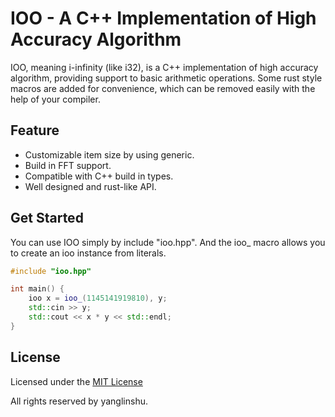 # IOO - A C++ Implementation of High Accuracy Algorithm

IOO, meaning i-infinity (like i32),  is a C++ implementation of high accuracy algorithm, providing support to basic arithmetic operations. Some rust style macros are added for convenience, which can be removed easily with the help of your compiler.

## Feature
- Customizable item size by using generic.
- Build in FFT support.
- Compatible with C++ build in types.
- Well designed and rust-like API.



## Get Started

You can use IOO simply by include "ioo.hpp". And the ioo_ macro allows you to create an ioo instance from literals.

```cpp
#include "ioo.hpp"

int main() {
    ioo x = ioo_(1145141919810), y;
    std::cin >> y;
    std::cout << x * y << std::endl;
}
```



## License

Licensed under the [MIT License](https://github.com/yanglinshu/ioo/blob/master/LICENSE)

All rights reserved by yanglinshu.